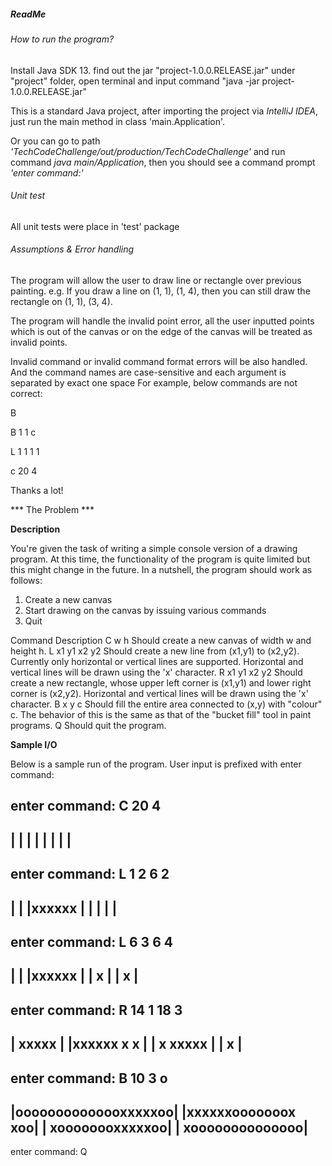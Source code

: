 ##### **ReadMe**

###### _How to run the program?_
Install Java SDK 13.
find out the jar "project-1.0.0.RELEASE.jar" under "project" folder, open terminal and input command "java -jar project-1.0.0.RELEASE.jar"

This is a standard Java project, after importing the project
via _IntelliJ IDEA_, just run the main method in class 'main.Application'.

Or you can go to path _'TechCodeChallenge/out/production/TechCodeChallenge'_ and run
command _java main/Application_, then you should see a command prompt _'enter command:'_

###### _Unit test_
All unit tests were place in 'test' package

###### _Assumptions & Error handling_
The program will allow the user to draw line or rectangle over previous painting. e.g.
If you draw a line on (1, 1), (1, 4), then you can still draw the rectangle on
(1, 1), (3, 4).

The program will handle the invalid point error, all the user inputted points
which is out of the canvas or on the edge of the canvas will be treated as invalid points.

Invalid command or invalid command format errors will be also handled. And the command names
are case-sensitive and each argument is separated by exact one space
For example, below commands are not correct:

B

B 1     1   c

L 1     1     1    1

c 20 4

Thanks a lot!



*** The Problem ***

__Description__

You're given the task of writing a simple console version of a drawing program.
At this time, the functionality of the program is quite limited but this might change in the future.
In a nutshell, the program should work as follows:
1. Create a new canvas
2. Start drawing on the canvas by issuing various commands
3. Quit


Command 		Description
C w h           Should create a new canvas of width w and height h.
L x1 y1 x2 y2   Should create a new line from (x1,y1) to (x2,y2). Currently only
horizontal or vertical lines are supported. Horizontal and vertical lines
will be drawn using the 'x' character.
R x1 y1 x2 y2   Should create a new rectangle, whose upper left corner is (x1,y1) and
lower right corner is (x2,y2). Horizontal and vertical lines will be drawn
using the 'x' character.
B x y c         Should fill the entire area connected to (x,y) with "colour" c. The
behavior of this is the same as that of the "bucket fill" tool in paint
programs.
Q               Should quit the program.

__Sample I/O__

Below is a sample run of the program. User input is prefixed with enter command:

enter command: C 20 4
----------------------
|                    |
|                    |
|                    |
|                    |
----------------------

enter command: L 1 2 6 2
----------------------
|                    |
|xxxxxx              |
|                    |
|                    |
----------------------

enter command: L 6 3 6 4
----------------------
|                    |
|xxxxxx              |
|     x              |
|     x              |
----------------------

enter command: R 14 1 18 3
----------------------
|             xxxxx  |
|xxxxxx       x   x  |
|     x       xxxxx  |
|     x              |
----------------------

enter command: B 10 3 o
----------------------
|oooooooooooooxxxxxoo|
|xxxxxxooooooox   xoo|
|     xoooooooxxxxxoo|
|     xoooooooooooooo|
----------------------

enter command: Q

